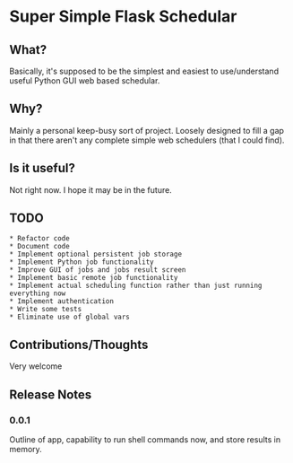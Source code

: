 # Super Simple Flask Schedular 

## What?
Basically, it's supposed to be the simplest and easiest to use/understand useful Python GUI web based schedular.

## Why? 
Mainly a personal keep-busy sort of project. Loosely designed to fill a gap in that there aren't any complete simple web 
schedulers (that I could find).

## Is it useful? 
Not right now. I hope it may be in the future.

## TODO
    * Refactor code
    * Document code
    * Implement optional persistent job storage 
    * Implement Python job functionality
    * Improve GUI of jobs and jobs result screen 
    * Implement basic remote job functionality
    * Implement actual scheduling function rather than just running everything now
    * Implement authentication 
    * Write some tests
    * Eliminate use of global vars

## Contributions/Thoughts
Very welcome

## Release Notes
### 0.0.1
Outline of app, capability to run shell commands now, and store results in memory.
